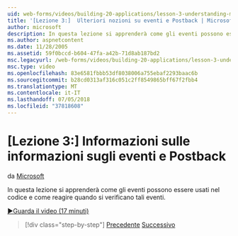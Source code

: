 ```yaml
---
uid: web-forms/videos/building-20-applications/lesson-3-understanding-more-about-events-and-postback
title: '[Lezione 3:]  Ulteriori nozioni su eventi e Postback | Microsoft Docs'
author: microsoft
description: In questa lezione si apprenderà come gli eventi possono essere usati nel codice e come reagire quando si verificano tali eventi.
ms.author: aspnetcontent
ms.date: 11/28/2005
ms.assetid: 59f0bccd-b604-47fa-a42b-71d8ab187bd2
msc.legacyurl: /web-forms/videos/building-20-applications/lesson-3-understanding-more-about-events-and-postback
msc.type: video
ms.openlocfilehash: 83e6581fbbb53df8038006a755ebaf2293baac6b
ms.sourcegitcommit: b28cd0313af316c051c2ff8549865bff67f2fbb4
ms.translationtype: MT
ms.contentlocale: it-IT
ms.lasthandoff: 07/05/2018
ms.locfileid: "37818608"
---
```

<a name="lesson-3--understanding-more-about-events-and-postback"></a>[Lezione 3:]  Informazioni sulle informazioni sugli eventi e Postback
====================
da [Microsoft](https://github.com/microsoft)

In questa lezione si apprenderà come gli eventi possono essere usati nel codice e come reagire quando si verificano tali eventi.

[&#9654;Guarda il video (17 minuti)](https://channel9.msdn.com/Blogs/ASP-NET-Site-Videos/lesson-3-understanding-more-about-events-and-postback)

> [!div class="step-by-step"]
> [Precedente](lesson-2-creating-a-web-forms-user-interface.md)
> [Successivo](lesson-4-understanding-web-application-state.md)
